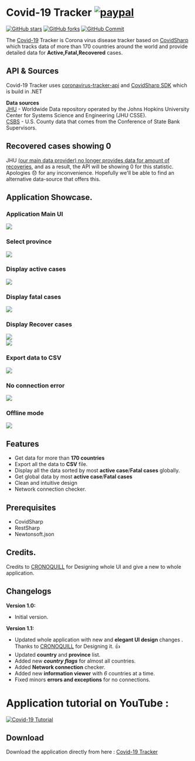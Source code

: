 # Covid-19 Tracker [![paypal](https://www.paypalobjects.com/en_US/i/btn/btn_donateCC_LG.gif)](https://www.paypal.me/AzimD)
[![GitHub stars](https://img.shields.io/github/stars/haseeb-heaven/Covid-19-Tracker)](https://github.com/Abdirahiim/covidtrackerapiwrapper/stargazers)
[![GitHub forks](https://img.shields.io/github/forks/haseeb-heaven/Covid-19-Tracker)](https://github.com/Abdirahiim/covidtrackerapiwrapper/network/members)
[![GitHub Commit](https://img.shields.io/badge/Commits-5-blue)](https://github.com/haseeb-heaven/Covid-19-Tracker/network/members)</br>
          

The [Covid-19](https://en.wikipedia.org/wiki/Coronavirus_disease_2019) Tracker is Corona virus disease tracker based on [CovidSharp](https://github.com/Abdirahiim/covidtrackerapiwrapper)
which tracks data of more than 170 countries around the world and provide detailed data for **Active,Fatal,Recovered** cases. 

## API & Sources
Covid-19 Tracker uses [coronavirus-tracker-api](https://github.com/ExpDev07/coronavirus-tracker-api) and [CovidSharp SDK](https://github.com/Abdirahiim/covidtrackerapiwrapper) which is build in .NET </br>

**Data sources** </br>
[JHU](https://systems.jhu.edu/research/public-health/ncov/)  - Worldwide Data repository operated by the Johns Hopkins University Center for Systems Science and Engineering (JHU CSSE).</br>
[CSBS](https://www.csbs.org/information-covid-19-coronavirus) - U.S. County data that comes from the Conference of State Bank Supervisors.</br>

## Recovered cases showing 0
JHU [(our main data provider) no longer provides data for amount of recoveries](https://github.com/CSSEGISandData/COVID-19/issues/1250), and as a result, the API will be showing 0 for this statistic. Apologies :disappointed: for any inconvenience. Hopefully we'll be able to find an alternative data-source that offers this.

## Application Showcase.
### Application Main UI</br>
![](https://github.com/haseeb-heaven/Covid-19-Tracker/blob/master/resources/covid_app.png?source=raw?source=raw) </br>

### Select province</br>
![](https://github.com/haseeb-heaven/Covid-19-Tracker/blob/master/resources/covid_app_province.png?source=raw) </br>

### Display active cases</br>
![](https://github.com/haseeb-heaven/Covid-19-Tracker/blob/master/resources/covid_app_disp_active.png?source=raw) </br>

### Display fatal cases</br>
![](https://github.com/haseeb-heaven/Covid-19-Tracker/blob/master/resources/covid_app_disp_fatal.png?source=raw) </br>

### Display Recover cases</br>
![](https://github.com/haseeb-heaven/Covid-19-Tracker/blob/master/resources/covid_app_disp_recover.png?source=raw) </br>
![](https://github.com/haseeb-heaven/Covid-19-Tracker/blob/master/resources/covid_app_recovered_error.png?source=raw) </br>

### Export data to CSV</br>
![](https://github.com/haseeb-heaven/Covid-19-Tracker/blob/master/resources/covid_app_csv.png?source=raw) </br>

### No connection error</br>
![](https://github.com/haseeb-heaven/Covid-19-Tracker/blob/master/resources/covid_app_no_connection.png?source=raw) </br>

### Offline mode</br>
![](https://github.com/haseeb-heaven/Covid-19-Tracker/blob/master/resources/covid_app_offline.png?source=raw) </br>

## Features
* Get data for more than **170 countries** </br>
* Export all the data to **CSV** file.  </br>
* Display all the data sorted by most **active case**/**Fatal cases** globally.  </br>
* Get global data by most **active case**/**Fatal cases** </br>
* Clean and intuitive design </br>
* Network connection checker.</br>

## Prerequisites
* CovidSharp
* RestSharp
* Newtonsoft.json

## Credits.
Credits to [CRONOQUILL](https://github.com/CRONOQUILL) for Designing whole UI and give a new to whole application. 

## Changelogs
**Version 1.0:**</br>
* Initial version.</br>

**Version 1.1:**</br>
* Updated whole application with new and **elegant UI design** changes . Thanks to [CRONOQUILL](https://github.com/CRONOQUILL) for Designing it. :thumbsup:</br>
* Updated **country** and **province** list.</br>
* Added new **_country flags_** for almost all countries.</br>
* Added **Network connection** checker.</br>
* Added new **information viewer** with _6_ countries at a time.</br>
* Fixed minors **errors and exceptions** for no connections.</br>

# Application tutorial on YouTube :
[![Covid-19 Tutorial](https://img.youtube.com/vi/CFf3JKzsZcw/0.jpg)](https://www.youtube.com/watch?v=CFf3JKzsZcw)

## Download
Download the application directly from here : [Covid-19 Tracker](https://bit.ly/C0v1dAppV1)</br>
